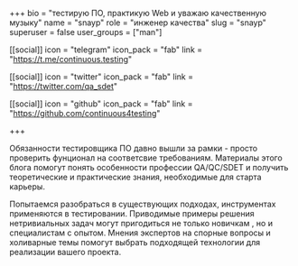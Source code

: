 +++
bio = "тестирую ПО, практикую Web и уважаю качественную музыку"
name = "snayp"
role = "инженер качества"
slug = "snayp"
superuser = false
user_groups = ["man"]

[[social]]
  icon = "telegram"
  icon_pack = "fab"
  link = "https://t.me/continuous.testing"

[[social]]
  icon = "twitter"
  icon_pack = "fab"
  link = "https://twitter.com/qa_sdet"

[[social]]
  icon = "github"
  icon_pack = "fab"
  link = "https://github.com/continuous4testing"

+++

Обязанности тестировщика ПО давно вышли за рамки - просто проверить фунционал на соответсвие требованиям. Материалы этого блога помогут понять особенности профессии QA/QC/SDET и получить теоретические и практические знания, необходимые для старта карьеры.

Попытаемся разобраться в существующих подходах, инструментах применяются в тестировании. Приводимые примеры решения нетривиальных задач могут пригодиться не только новичкам , но и специалистам с опытом. Мнения экспертов на спорные вопросы и холиварные темы помогут выбрать подходящей технологии для реализации вашего проекта.

